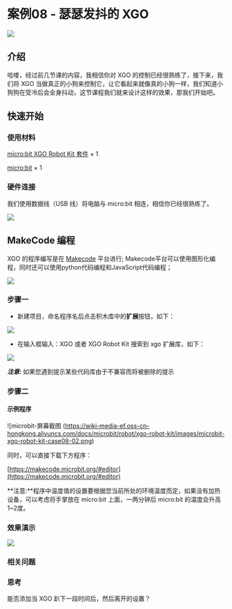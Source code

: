 ﻿---
sidebar_position: 15
sidebar_label: 案例08 - 瑟瑟发抖的 XGO
---

# 案例08 - 瑟瑟发抖的 XGO

![](https://wiki-media-ef.oss-cn-hongkong.aliyuncs.com//images/microbit-xgo-robot-kit-case08-01.png)

## 介绍
哈喽，经过前几节课的内容，我相信你对 XGO 的控制已经很熟练了，接下来，我们将 XGO 当做真正的小狗来控制它，让它看起来就像真的小狗一样，我们知道小狗狗在受冷后会全身抖动，这节课程我们就来设计这样的效果，那我们开始吧。

## 快速开始

### 使用材料

[micro:bit XGO Robot Kit 套件](https://www.elecfreaks.com/micro-bit-xgo-robot-kit.html) × 1

[micro:bit](https://www.elecfreaks.com/bbc-micro-bit-board-for-coding-programming-microbit.html) × 1

### 硬件连接

我们使用数据线（USB 线）将电脑与 micro:bit 相连，相信你已经很熟练了。

![](https://wiki-media-ef.oss-cn-hongkong.aliyuncs.com//images/microbit-xgo-robot-kit-22.png)

## MakeCode 编程

XGO 的程序编写是在 [Makecode](https://makecode.microbit.org/#) 平台进行; Makecode平台可以使用图形化编程，同时还可以使用python代码编程和JavaScript代码编程；

![](https://wiki-media-ef.oss-cn-hongkong.aliyuncs.com//images/microbit-xgo-robot-kit-10.png)

### 步骤一

- 新建项目，命名程序名后点击积木库中的**扩展**按钮，如下：

![](https://wiki-media-ef.oss-cn-hongkong.aliyuncs.com//images/microbit-xgo-robot-kit-12.png)

- 在输入框输入：XGO 或者 XGO Robot Kit 搜索到 xgo 扩展库，如下：

![](https://wiki-media-ef.oss-cn-hongkong.aliyuncs.com//images/microbit-xgo-robot-kit-13.png)

**_注意:_** 如果您遇到提示某些代码库由于不兼容而将被删除的提示

### 步骤二

#### 示例程序

![microbit-屏幕截图 (https://wiki-media-ef.oss-cn-hongkong.aliyuncs.com/docs/microbit/robot/xgo-robot-kit/images/microbit-xgo-robot-kit-case08-02.png)

同时，可以直接下载下方程序：

[https://makecode.microbit.org/#editor](https://makecode.microbit.org/#editor)

**注意:**程序中温度值的设置要根据您当前所处的环境温度而定，如果没有加热设备，可以考虑将手掌放在 micro:bit 上面，一两分钟后 micro:bit 的温度会升高1~2度。

### 效果演示

![](https://wiki-media-ef.oss-cn-hongkong.aliyuncs.com//images/microbit-xgo-robot-kit-case08-03.gif)

### 相关问题

### 思考

能否添加当 XGO 趴下一段时间后，然后离开的设置？
